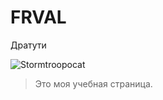 # FRVAL

Дратути

![Stormtroopocat](https://octodex.github.com/images/stormtroopocat.jpg "The Stormtroopocat")


> Это моя учебная страница.
